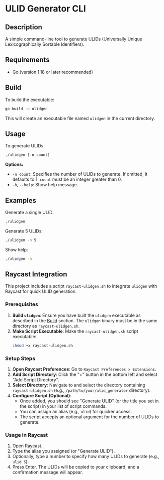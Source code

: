 # ULID Generator CLI

## Description

A simple command-line tool to generate ULIDs (Universally Unique Lexicographically Sortable Identifiers).

## Requirements

- Go (version 1.18 or later recommended)

## Build

To build the executable:

```sh
go build -o ulidgen
```

This will create an executable file named `ulidgen` in the current directory.

## Usage

To generate ULIDs:

```sh
./ulidgen [-n count]
```

**Options:**

- `-n count`: Specifies the number of ULIDs to generate. If omitted, it defaults to 1. `count` must be an integer greater than 0.
- `-h`, `--help`: Show help message.

## Examples

Generate a single ULID:
```sh
./ulidgen
```

Generate 5 ULIDs:
```sh
./ulidgen -n 5
```

Show help:
```sh
./ulidgen -h
```

## Raycast Integration

This project includes a script `raycast-ulidgen.sh` to integrate `ulidgen` with Raycast for quick ULID generation.

### Prerequisites

1.  **Build `ulidgen`**: Ensure you have built the `ulidgen` executable as described in the [Build](#build) section. The `ulidgen` binary must be in the same directory as `raycast-ulidgen.sh`.
2.  **Make Script Executable**: Make the `raycast-ulidgen.sh` script executable:
    ```sh
    chmod +x raycast-ulidgen.sh
    ```

### Setup Steps

1.  **Open Raycast Preferences**: Go to `Raycast Preferences > Extensions`.
2.  **Add Script Directory**: Click the "+" button in the bottom left and select "Add Script Directory".
3.  **Select Directory**: Navigate to and select the directory containing `raycast-ulidgen.sh` (e.g., `/path/to/your/ulid_generator` directory).
4.  **Configure Script (Optional)**:
    *   Once added, you should see "Generate ULID" (or the title you set in the script) in your list of script commands.
    *   You can assign an alias (e.g., `ulid`) for quicker access.
    *   The script accepts an optional argument for the number of ULIDs to generate.

### Usage in Raycast

1.  Open Raycast.
2.  Type the alias you assigned (or "Generate ULID").
3.  Optionally, type a number to specify how many ULIDs to generate (e.g., `ulid 5`).
4.  Press Enter. The ULIDs will be copied to your clipboard, and a confirmation message will appear.
